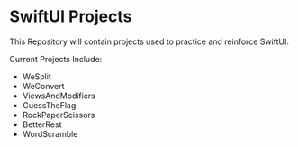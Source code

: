 # SwiftUI Projects
This Repository will contain projects used to practice and reinforce SwiftUI.

Current Projects Include:
- WeSplit
- WeConvert
- ViewsAndModifiers
- GuessTheFlag
- RockPaperScissors
- BetterRest
- WordScramble
